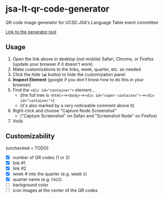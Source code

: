 # jsa-lt-qr-code-generator
QR code image generator for UCSD JSA's Language Table event committee

[Link to the generator tool](https://vince14genius.github.io/jsa-lt-qr-code-generator/)

## Usage

1. Open the link above in desktop (not mobile) Safari, Chrome, or Firefox (update your browser if it doesn't work)
2. Make customizations to the links, week, quarter, etc. as needed
3. Click the hide (`◀︎`) button to hide the customization panel
4. **Inspect Element** (google if you don't know how to do this in your browser)
5. Find the `<div id="container">` element...
    - (the full tree is `<html>`→`<body>`→`<div id="super-container">`→`<div id="container">`)
    - (it's also marked by a very noticeable comment above it)
6. Right-click and choose "Capture Node Screenshot"
    - ("Capture Screenshot" on Safari and "Screenshot Node" on Firefox)
7. Voilà

## Customizability

(unchecked = TODO)

 - [x] number of QR codes (1 or 2)
 - [x] link #1
 - [x] link #2
 - [x] week # into the quarter (e.g. week `5`)
 - [x] quarter name (e.g. `FA22`)
 - [ ] background color
 - [ ] icon images at the center of the QR codes
